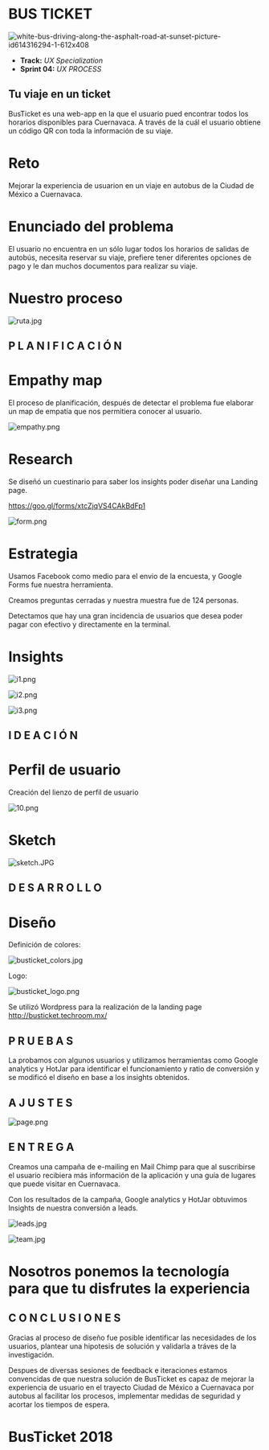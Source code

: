 # BUS TICKET
![white-bus-driving-along-the-asphalt-road-at-sunset-picture-id614316294-1-612x408](https://user-images.githubusercontent.com/18369577/38586265-bfa73348-3ce2-11e8-8353-83c2dfa38a98.jpg)
* **Track:** _UX Specialization_
* **Sprint 04:** _UX PROCESS_

## Tu viaje en un ticket

   BusTicket es una web-app en la que el usuario pued encontrar todos los horarios disponibles para Cuernavaca.
   A través de la cuál el usuario obtiene un código QR con toda la información de su viaje.

   # Reto

   Mejorar la experiencia de usuarion en un viaje en autobus de la Ciudad de México a Cuernavaca.

   # Enunciado del problema

   El usuario no encuentra en un sólo lugar todos los horarios de salidas de autobús, necesita reservar su viaje, prefiere tener diferentes opciones de pago y le dan muchos documentos para realizar su viaje.

   # Nuestro proceso

   ![ruta.jpg](assets/images/ruta.jpg)

## P L A N I F I C A C I Ó N   

   # Empathy map

   El proceso de planificación, después de detectar el problema fue elaborar un map de empatía que nos permitiera conocer al usuario.

   ![empathy.png](assets/images/empathy.png)

   # Research

   Se diseñó un cuestinario para saber los insights  poder diseñar una Landing page.

   https://goo.gl/forms/xtcZjqVS4CAkBdFp1

   ![form.png](assets/images/form.png)

   # Estrategia

   Usamos Facebook como medio para el envio de la encuesta, y Google Forms fue nuestra herramienta.

   Creamos preguntas cerradas y nuestra muestra fue de 124 personas.

   Detectamos que hay una gran incidencia de usuarios que desea poder pagar con efectivo y directamente en la terminal.

   # Insights

   ![i1.png](assets/images/i1.png)

   ![i2.png](assets/images/i2.png)

   ![i3.png](assets/images/i3.png)

## I D E A C I Ó N

   # Perfil de usuario

   Creación del lienzo de perfil de usuario

   ![10.png](assets/images/10.png)

   # Sketch

   ![sketch.JPG](assets/images/BusTicketLanding.png)

## D E S A R R O L L O

   # Diseño

   Definición de colores:

   ![busticket_colors.jpg](assets/images/busticket_colors.jpg)

   Logo:

   ![busticket_logo.png](assets/images/busticket_logo.png)

   Se utilizó Wordpress para la realización de la landing page http://busticket.techroom.mx/

## P R U E B A S   

   La probamos con algunos usuarios y utilizamos herramientas como Google analytics y HotJar para identificar el funcionamiento y ratio de conversión y se modificó el diseño en base a los insights obtenidos.

## A J U S T E S   

   ![page.png](assets/images/page.png)

## E N T R E G A

   Creamos una campaña de e-mailing en Mail Chimp para que al suscribirse el usuario recibiera más información de la aplicación y una guía de lugares que puede visitar en Cuernavaca.

   Con los resultados de la campaña, Google analytics y HotJar obtuvimos Insights de nuestra conversión a leads.

   ![leads.jpg](assets/images/leads.jpg)

   ![team.jpg](assets/images/team.jpg)


   # Nosotros ponemos la tecnología para que tu disfrutes la experiencia

## C O N C L U S I O N E S

  Gracias al proceso de diseño fue posible identificar las necesidades de los usuarios, plantear una hipotesis de solución y validarla a tráves de la investigación.

  Despues de diversas sesiones de feedback e iteraciones estamos convencidas de que nuestra solución de BusTicket es capaz de mejorar la experiencia de usuario en el trayecto Ciudad de México a Cuernavaca por autobus al facilitar los procesos, implementar medidas de seguridad y acortar los tiempos de espera.

   # BusTicket 2018
